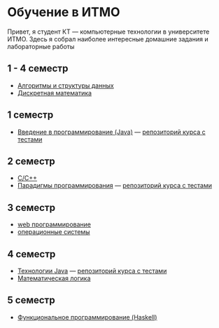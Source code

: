 # Обучение в ИТМО

Привет, я студент КТ — компьютерные технологии в университете ИТМО.
Здесь я собрал наиболее интересные домашние задания и лабораторные работы

## 1 - 4 семестр

* [Алгоритмы и структуры данных](algorithms-and-data-structures)
* [Дискретная математика](discrete-mathematics)

## 1 семестр

* [Введение в программирование (Java)](prog-intro) — [репозиторий курса с тестами](prog-intro-tests)

## 2 семестр

* [C/C++](C++)
* [Парадигмы программирования](prog-paradigms) — [репозиторий курса с тестами](prog-intro-tests)

## 3 семестр

* [web программирование](web-development)
* [операционные системы](operating-systems)

## 4 семестр

* [Технологии Java](java-advanced) — [репозиторий курса с тестами](java-advanced-tests)
* [Математическая логика](mathematical-logic)

## 5 семестр

* [Функциональное программирование (Haskell)](functional-programming-haskell)